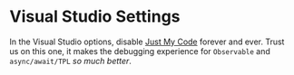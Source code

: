 # Visual Studio Settings

In the Visual Studio options, disable [Just My Code](https://msdn.microsoft.com/en-us/library/dn457346.aspx) forever and ever. Trust us on this one, it makes the debugging experience for `Observable` and `async/await/TPL` _so much better_.

